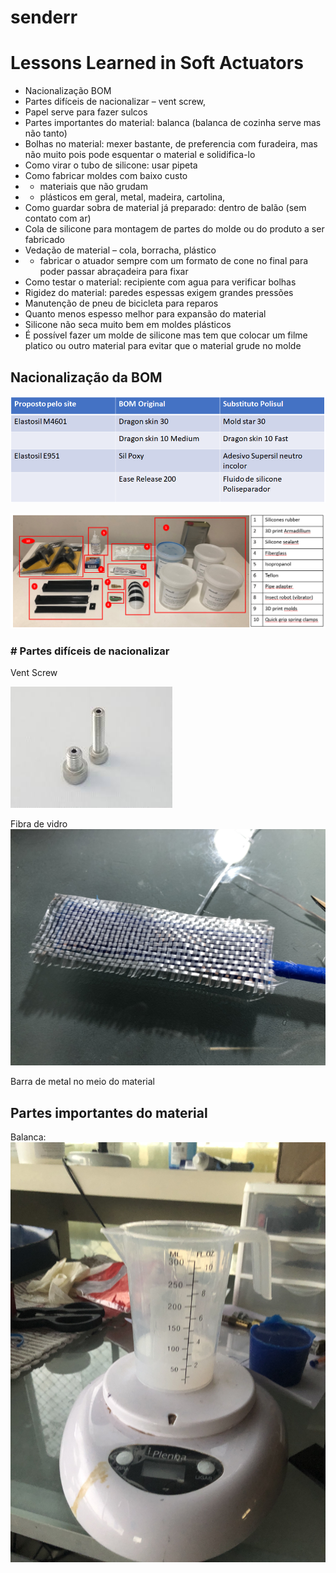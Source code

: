 # senderr
# Lessons Learned in Soft Actuators


* Nacionalização BOM
* Partes difíceis de nacionalizar – vent screw, 
* Papel serve para fazer sulcos 
* Partes importantes do material: balanca (balanca de cozinha serve mas não tanto) 	
* Bolhas no material: mexer bastante, de preferencia com furadeira, mas não muito pois pode esquentar o material e solidifica-lo
* Como virar o tubo de silicone: usar pipeta 
* Como fabricar moldes com baixo custo
* 	- materiais que não grudam 
* 	- plásticos em geral, metal, madeira, cartolina, 
* Como guardar sobra de material já preparado: dentro de balão (sem contato com ar)
* Cola de silicone para montagem de partes do molde ou do produto a ser fabricado
* Vedação de material – cola, borracha, plástico
* 	- fabricar o atuador sempre com um formato de cone no final para poder passar abraçadeira para fixar 
* Como testar o material: recipiente com agua para verificar bolhas 
* Rigidez do material: paredes espessas exigem grandes pressões 
* Manutenção de pneu de bicicleta para reparos 
* Quanto menos espesso melhor para expansão do material 
* Silicone não seca muito bem em moldes plásticos 
* É possível fazer um molde de silicone mas tem que colocar um filme platico ou outro material para evitar que o material grude no molde 



## Nacionalização da BOM

![](https://github.com/senderrocha/senderr/blob/master/file/tabela%20bom.png)

![](https://github.com/senderrocha/senderr/blob/master/file/bom.png)

### # Partes difíceis de nacionalizar

Vent Screw

![Vent Screw](https://github.com/senderrocha/senderr/blob/master/file/vent%20screw.jpeg)

Fibra de vidro
![Fibra de vidro](https://github.com/senderrocha/senderr/blob/master/file/5C644AFE-E273-4EF5-9A27-67C8FBB402FC.jpeg)

Barra de metal no meio do material


## Partes importantes do material

Balanca:
![Balanca](https://github.com/senderrocha/senderr/blob/master/file/147A2E91-A048-46A8-A7CD-3EBD4F6244C0.jpeg)











